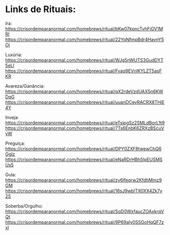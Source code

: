 # Links de Rituais:
Ira:
https://crisordemparanormal.com/homebrews/ritual/bKw07kpncTvhFjGV1MRI
https://crisordemparanormal.com/homebrews/ritual/22YqNfmpBdr4HavnY5Oj

Luxúria:
https://crisordemparanormal.com/homebrews/ritual/WJg5nWUTS3GudDYT5eLl
https://crisordemparanormal.com/homebrews/ritual/Fvaq9EVnlKYLZT5asFKR

Avareza/Ganância:
https://crisordemparanormal.com/homebrews/ritual/qX2rdeVzdUAX5n6KWDqG
https://crisordemparanormal.com/homebrews/ritual/uuanDCeyRACRX8THiE4Y

Inveja:
https://crisordemparanormal.com/homebrews/ritual/eTsjpgSz2SMLdBorL1t9
https://crisordemparanormal.com/homebrews/ritual/7Ts6EnbK6ZRXzBScuVyW

Preguiça:
https://crisordemparanormal.com/homebrews/ritual/DPY0ZXF8twewChQ6GgIz
https://crisordemparanormal.com/homebrews/ritual/eNaRDrHBh5IpEUSMSUs5

Gula:
https://crisordemparanormal.com/homebrews/ritual/zy6lfeqrw2KfdhMmz9GM
https://crisordemparanormal.com/homebrews/ritual/16sJ9wbITX0XX4Zk7y2S

Soberba/Orgulho:
https://crisordemparanormal.com/homebrews/ritual/SoD0WxfaucZOAxkrqVQt
https://crisordemparanormal.com/homebrews/ritual/9P69aIy0SSGoHqQF7zxl
